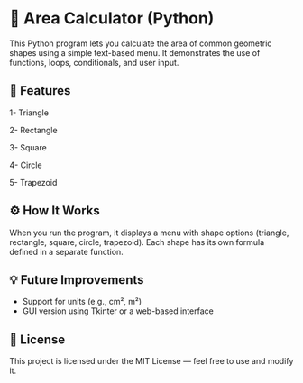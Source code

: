 # 📐 Area Calculator (Python)

This Python program lets you calculate the area of common geometric shapes using a simple text-based menu. It demonstrates the use of functions, loops, conditionals, and user input.

## 🔹 Features

1- Triangle

2- Rectangle

3- Square

4- Circle

5- Trapezoid


## ⚙️ How It Works

When you run the program, it displays a menu with shape options (triangle, rectangle, square, circle, trapezoid).
Each shape has its own formula defined in a separate function.


## 💡 Future Improvements

- Support for units (e.g., cm², m²)
- GUI version using Tkinter or a web-based interface


## 📄 License

This project is licensed under the MIT License — feel free to use and modify it.
